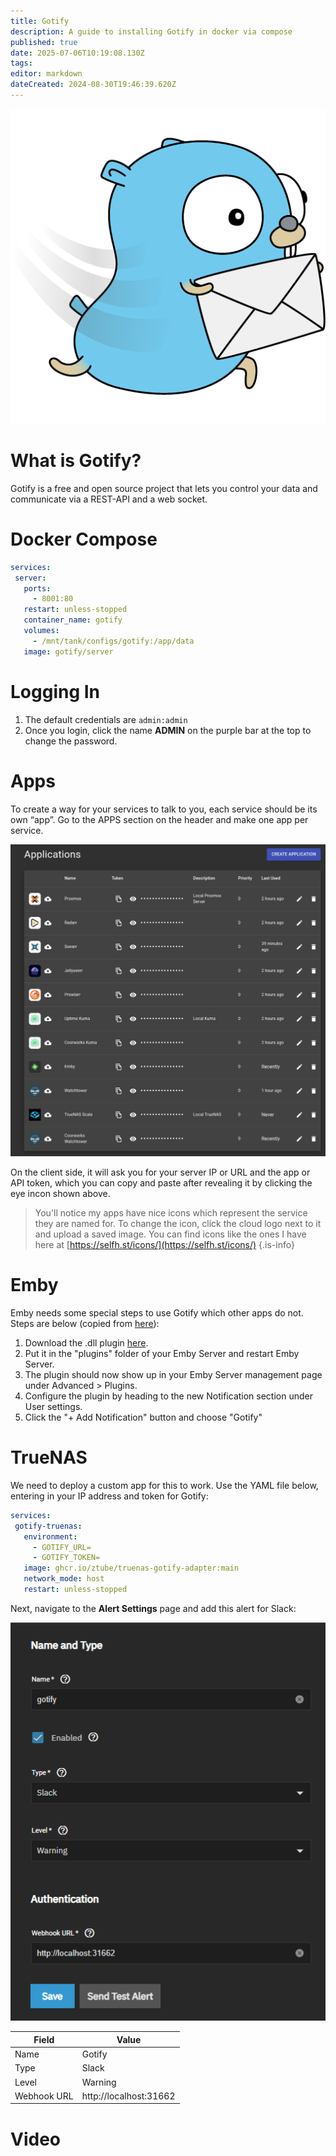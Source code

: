 ```yaml
---
title: Gotify
description: A guide to installing Gotify in docker via compose
published: true
date: 2025-07-06T10:19:08.130Z
tags: 
editor: markdown
dateCreated: 2024-08-30T19:46:39.620Z
---
```


![gotify.png](/gotify.png)

# What is Gotify?

Gotify is a free and open source project that lets you control your data and communicate via a REST-API and a web socket.

# Docker Compose

```yaml
services:
 server:
   ports:
     - 8001:80
   restart: unless-stopped
   container_name: gotify
   volumes:
     - /mnt/tank/configs/gotify:/app/data
   image: gotify/server
```

# Logging In

1. The default credentials are `admin:admin`
1. Once you login, click the name **ADMIN** on the purple bar at the top to change the password.

# Apps

To create a way for your services to talk to you, each service should be its own “app”. Go to the APPS section on the header and make one app per service. 

![](/screenshot_from_2024-08-30_15-47-57.png)

On the client side, it will ask you for your server IP or URL and the app or API token, which you can copy and paste after revealing it by clicking the eye incon shown above.

> You'll notice my apps have nice icons which represent the service they are named for. To change the icon, click the cloud logo next to it and upload a saved image. You can find icons like the ones I have here at [https://selfh.st/icons/](https://selfh.st/icons/)
{.is-info}


# Emby

Emby needs some special steps to use Gotify which other apps do not. Steps are below (copied from [here](https://emby.media/community/index.php?/topic/90463-gotify-notifications/)):

1.  Download the .dll plugin [here](https://github.com/rootforbid/Emby.Plugins.Gotify/releases/download/v2.0.0.0/MediaBrowser.Plugins.GotifyNotifications.dll).
2.  Put it in the "plugins" folder of your Emby Server and restart Emby Server.
3.  The plugin should now show up in your Emby Server management page under Advanced > Plugins.
4.  Configure the plugin by heading to the new Notification section under User settings.
5.  Click the "+ Add Notification" button and choose "Gotify"

# TrueNAS

We need to deploy a custom app for this to work. Use the YAML file below, entering in your IP address and token for Gotify:

```yaml
services:
 gotify-truenas:
   environment:
     - GOTIFY_URL=
     - GOTIFY_TOKEN=
   image: ghcr.io/ztube/truenas-gotify-adapter:main
   network_mode: host
   restart: unless-stopped
```

Next, navigate to the **Alert Settings** page and add this alert for Slack:

![](/image.png)

| Field | Value |
| --- | --- |
|Name|Gotify|
|Type|Slack|
|Level|Warning|
|Webhook URL|http://localhost:31662|

# Video
[](https://youtu.be/CaKs9M2SL3k)